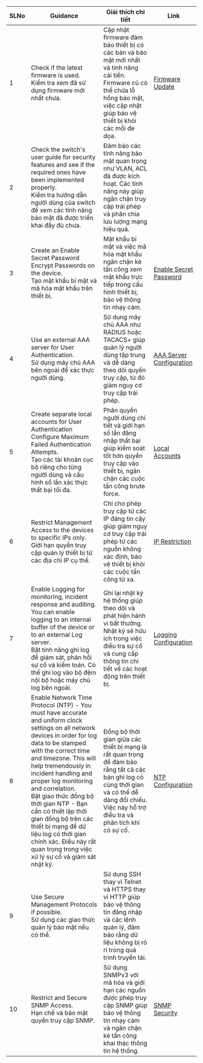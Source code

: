| SLNo | Guidance                                                                                             | Giải thích chi tiết                                                                                                                                                     | Link |
|------|------------------------------------------------------------------------------------------------------|-------------------------------------------------------------------------------------------------------------------------------------------------------------------------|------|
| 1    | Check if the latest firmware is used.<br>Kiểm tra xem đã sử dụng firmware mới nhất chưa.              | Cập nhật firmware đảm bảo thiết bị có các bản vá bảo mật mới nhất và tính năng cải tiến. Firmware cũ có thể chứa lỗ hổng bảo mật, việc cập nhật giúp bảo vệ thiết bị khỏi các mối đe dọa. | [Firmware Update](https://github.com/phat1235/Cong-ty-TNHH-Phan-mem-NhanHoa/blob/main/1CongtyNhanHoa/Thuchanhtrenthietbi/SW/SecuritySWW/1Firware.md) |
| 2    | Check the switch's user guide for security features and see if the required ones have been implemented properly.<br>Kiểm tra hướng dẫn người dùng của switch để xem các tính năng bảo mật đã được triển khai đầy đủ chưa. | Đảm bảo các tính năng bảo mật quan trọng như VLAN, ACL đã được kích hoạt. Các tính năng này giúp ngăn chặn truy cập trái phép và phân chia lưu lượng mạng hiệu quả.                           |      |
| 3    | Create an Enable Secret Password Encrypt Passwords on the device.<br>Tạo mật khẩu bí mật và mã hóa mật khẩu trên thiết bị. | Mật khẩu bí mật và việc mã hóa mật khẩu ngăn chặn kẻ tấn công xem mật khẩu trực tiếp trong cấu hình thiết bị, bảo vệ thông tin nhạy cảm.                                               |   [Enable Secret Password](https://github.com/phat1235/Cong-ty-TNHH-Phan-mem-NhanHoa/blob/main/1CongtyNhanHoa/Thuchanhtrenthietbi/SW/SecuritySWW/3passwordencryption.md)    |
| 4    | Use an external AAA server for User Authentication.<br>Sử dụng máy chủ AAA bên ngoài để xác thực người dùng. | Sử dụng máy chủ AAA như RADIUS hoặc TACACS+ giúp quản lý người dùng tập trung và dễ dàng theo dõi quyền truy cập, từ đó giảm nguy cơ truy cập trái phép.                                  |   [AAA Server Configuration](https://www.facebook.com)   |
| 5    | Create separate local accounts for User Authentication Configure Maximum Failed Authentication Attempts.<br>Tạo các tài khoản cục bộ riêng cho từng người dùng và cấu hình số lần xác thực thất bại tối đa. | Phân quyền người dùng chi tiết và giới hạn số lần đăng nhập thất bại giúp kiểm soát tốt hơn quyền truy cập vào thiết bị, ngăn chặn các cuộc tấn công brute force.                                 |   [Local Accounts](https://github.com/phat1235/Cong-ty-TNHH-Phan-mem-NhanHoa/blob/main/1CongtyNhanHoa/Thuchanhtrenthietbi/SW/SecuritySWW/5MaximumLoginFail.md)    |
| 6    | Restrict Management Access to the devices to specific IPs only.<br>Giới hạn quyền truy cập quản lý thiết bị từ các địa chỉ IP cụ thể. | Chỉ cho phép truy cập từ các IP đáng tin cậy giúp giảm nguy cơ truy cập trái phép từ các nguồn không xác định, bảo vệ thiết bị khỏi các cuộc tấn công từ xa.                                       |    [IP Restriction](https://github.com/phat1235/Cong-ty-TNHH-Phan-mem-NhanHoa/blob/main/1CongtyNhanHoa/Thuchanhtrenthietbi/SW/SecuritySWW/6ACL-IP.md)  |
| 7    | Enable Logging for monitoring, incident response and auditing. You can enable logging to an internal buffer of the device or to an external Log server.<br>Bật tính năng ghi log để giám sát, phản hồi sự cố và kiểm toán. Có thể ghi log vào bộ đệm nội bộ hoặc máy chủ log bên ngoài. | Ghi lại nhật ký hệ thống giúp theo dõi và phát hiện hành vi bất thường. Nhật ký sẽ hữu ích trong việc điều tra sự cố và cung cấp thông tin chi tiết về các hoạt động trên thiết bị.                         |     [Logging Configuration](https://github.com/phat1235/Cong-ty-TNHH-Phan-mem-NhanHoa/blob/main/1CongtyNhanHoa/Thuchanhtrenthietbi/SW/SecuritySWW/7Logging.md)   |
| 8    | Enable Network Time Protocol (NTP) - You must have accurate and uniform clock settings on all network devices in order for log data to be stamped with the correct time and timezone. This will help tremendously in incident handling and proper log monitoring and correlation.<br>Bật giao thức đồng bộ thời gian NTP - Bạn cần có thiết lập thời gian đồng bộ trên các thiết bị mạng để dữ liệu log có thời gian chính xác. Điều này rất quan trọng trong việc xử lý sự cố và giám sát nhật ký. | Đồng bộ thời gian giữa các thiết bị mạng là rất quan trọng để đảm bảo rằng tất cả các bản ghi log có cùng thời gian và có thể dễ dàng đối chiếu. Việc này hỗ trợ điều tra và phân tích khi có sự cố. |  [NTP Configuration](https://www.facebook.com)     |
| 9    | Use Secure Management Protocols if possible.<br>Sử dụng các giao thức quản lý bảo mật nếu có thể. | Sử dụng SSH thay vì Telnet và HTTPS thay vì HTTP giúp bảo vệ thông tin đăng nhập và các lệnh quản lý, đảm bảo rằng dữ liệu không bị rò rỉ trong quá trình truyền tải.                                          |      |
| 10   | Restrict and Secure SNMP Access.<br>Hạn chế và bảo mật quyền truy cập SNMP. | Sử dụng SNMPv3 với mã hóa và giới hạn các nguồn được phép truy cập SNMP giúp bảo vệ thông tin nhạy cảm và ngăn chặn kẻ tấn công khai thác thông tin hệ thống.                                        |    [SNMP Security](https://github.com/phat1235/Cong-ty-TNHH-Phan-mem-NhanHoa/blob/main/1CongtyNhanHoa/Thuchanhtrenthietbi/SW/SecuritySWW/9-10SNMP.md)    |
